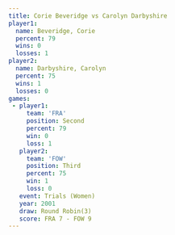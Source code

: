 ```yaml
---
title: Corie Beveridge vs Carolyn Darbyshire
player1:                   
  name: Beveridge, Corie   
  percent: 79              
  wins: 0                  
  losses: 1                
player2:                   
  name: Darbyshire, Carolyn
  percent: 75              
  wins: 1                  
  losses: 0                
games:
 - player1:          
     team: 'FRA'     
     position: Second
     percent: 79     
     win: 0          
     loss: 1         
   player2:         
     team: 'FOW'    
     position: Third
     percent: 75    
     win: 1         
     loss: 0        
   event: Trials (Women)
   year: 2001           
   draw: Round Robin(3) 
   score: FRA 7 - FOW 9 
---
```

